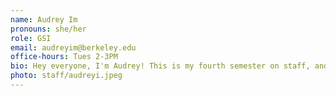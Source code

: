 ```yaml
---
name: Audrey Im
pronouns: she/her
role: GSI
email: audreyim@berkeley.edu
office-hours: Tues 2-3PM
bio: Hey everyone, I'm Audrey! This is my fourth semester on staff, and I'm so excited to teach you all this semester. I'm a big Yelper, Arctic Monkeys fan, and foodie, so if you wanna talk about Data 8 or food recs, hit me up!
photo: staff/audreyi.jpeg
---
```

